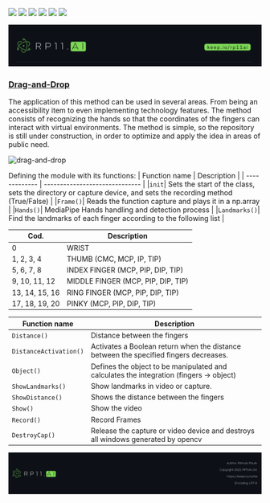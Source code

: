 ![](https://img.shields.io/github/stars/pandao/editor.md.svg) ![](https://img.shields.io/github/forks/pandao/editor.md.svg) ![](https://img.shields.io/github/tag/pandao/editor.md.svg) ![](https://img.shields.io/github/release/pandao/editor.md.svg) ![](https://img.shields.io/github/issues/pandao/editor.md.svg) ![](https://img.shields.io/bower/v/editor.md.svg)

![header](https://github.com/RP11-AI/personal-data/blob/main/general/header.png?raw=true)

### [Drag-and-Drop](https://github.com/RP11-AI/drag-and-drop/blob/main/drag_drop.py)
The application of this method can be used in several areas. From being an accessibility item to even implementing technology features. The method consists of recognizing the hands so that the coordinates of the fingers can interact with virtual environments. The method is simple, so the repository is still under construction, in order to optimize and apply the idea in areas of public need.

![drag-and-drop](https://github.com/RP11-AI/personal-data/blob/main/drag-and-drop/drag-and-drop.gif?raw=true)

Defining the module with its functions:
| Function name  | Description                    |
| -------------  | ------------------------------ |
|`init`| Sets the start of the class, sets the directory or capture device, and sets the recording method (True/False) |
|`Frame()`| Reads the function capture and plays it in a np.array |
|`Hands()`| MediaPipe Hands handling and detection process |
|`Landmarks()`| Find the landmarks of each finger according to the following list |

| Cod.| Description |
| --- | ----------- |
| 0 | WRIST |
| 1, 2, 3, 4 | THUMB (CMC, MCP, IP, TIP) |
| 5, 6, 7, 8 | INDEX FINGER (MCP, PIP, DIP, TIP) |
| 9, 10, 11, 12 | MIDDLE FINGER (MCP, PIP, DIP, TIP) |
| 13, 14, 15, 16 | RING FINGER (MCP, PIP, DIP, TIP) |
|  17, 18, 19, 20 |  PINKY (MCP, PIP, DIP, TIP)|

| Function name  | Description                    |
| -------------  | ------------------------------ |
|`Distance()`| Distance between the fingers |
|`DistanceActivation()`| Activates a Boolean return when the distance between the specified fingers decreases. |
|`Object()`| Defines the object to be manipulated and calculates the integration (fingers -> object) |
|`ShowLandmarks()`| Show landmarks in video or capture. |
|`ShowDistance()`| Shows the distance between the fingers |
|`Show()`| Show the video |
|`Record()`| Record Frames |
|`DestroyCap()`| Release the capture or video device and destroys all windows generated by opencv |

![board](https://github.com/RP11-AI/personal-data/blob/main/general/baseboard.png?raw=true)
